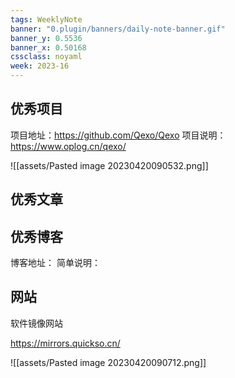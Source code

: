 ```yaml
---
tags: WeeklyNote
banner: "0.plugin/banners/daily-note-banner.gif"
banner_y: 0.5536
banner_x: 0.50168
cssclass: noyaml
week: 2023-16
---
```



## 优秀项目

项目地址：https://github.com/Qexo/Qexo
项目说明：https://www.oplog.cn/qexo/

![[assets/Pasted image 20230420090532.png]]

## 优秀文章



## 优秀博客

博客地址：
简单说明：


## 网站

软件镜像网站

https://mirrors.quickso.cn/

![[assets/Pasted image 20230420090712.png]]